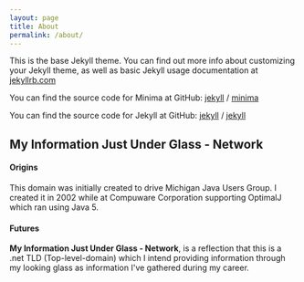 ```yaml
---
layout: page
title: About
permalink: /about/
---
```


This is the base Jekyll theme. You can find out more info about customizing your Jekyll theme, as well as basic Jekyll usage documentation at [jekyllrb.com](https://jekyllrb.com/)

You can find the source code for Minima at GitHub:
[jekyll][jekyll-organization] /
[minima](https://github.com/jekyll/minima)

You can find the source code for Jekyll at GitHub:
[jekyll][jekyll-organization] /
[jekyll](https://github.com/jekyll/jekyll)


[jekyll-organization]: https://github.com/jekyll

## My Information Just Under Glass - Network

#### Origins

This domain was initially created to drive Michigan Java Users Group. I created it in 2002 while at Compuware Corporation supporting OptimalJ which ran using Java 5.

#### Futures

  **My Information Just Under Glass - Network**, is a reflection that this is a .net TLD (Top-level-domain) which I intend providing information through my looking glass as information I've gathered during my career.

